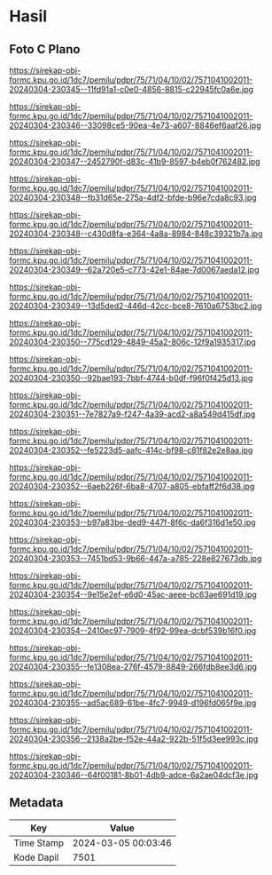 # Hasil

## Foto C Plano

https://sirekap-obj-formc.kpu.go.id/1dc7/pemilu/pdpr/75/71/04/10/02/7571041002011-20240304-230345--11fd91a1-c0e0-4856-8815-c22945fc0a6e.jpg

https://sirekap-obj-formc.kpu.go.id/1dc7/pemilu/pdpr/75/71/04/10/02/7571041002011-20240304-230346--33098ce5-90ea-4e73-a607-8846ef6aaf26.jpg

https://sirekap-obj-formc.kpu.go.id/1dc7/pemilu/pdpr/75/71/04/10/02/7571041002011-20240304-230347--2452790f-d83c-41b9-8597-b4eb0f762482.jpg

https://sirekap-obj-formc.kpu.go.id/1dc7/pemilu/pdpr/75/71/04/10/02/7571041002011-20240304-230348--fb31d65e-275a-4df2-bfde-b96e7cda8c93.jpg

https://sirekap-obj-formc.kpu.go.id/1dc7/pemilu/pdpr/75/71/04/10/02/7571041002011-20240304-230348--c430d8fa-e364-4a8a-8984-848c39321b7a.jpg

https://sirekap-obj-formc.kpu.go.id/1dc7/pemilu/pdpr/75/71/04/10/02/7571041002011-20240304-230349--62a720e5-c773-42e1-84ae-7d0067aeda12.jpg

https://sirekap-obj-formc.kpu.go.id/1dc7/pemilu/pdpr/75/71/04/10/02/7571041002011-20240304-230349--13d5ded2-446d-42cc-bce8-7610a6753bc2.jpg

https://sirekap-obj-formc.kpu.go.id/1dc7/pemilu/pdpr/75/71/04/10/02/7571041002011-20240304-230350--775cd129-4849-45a2-806c-12f9a1935317.jpg

https://sirekap-obj-formc.kpu.go.id/1dc7/pemilu/pdpr/75/71/04/10/02/7571041002011-20240304-230350--92bae193-7bbf-4744-b0df-f96f0f425d13.jpg

https://sirekap-obj-formc.kpu.go.id/1dc7/pemilu/pdpr/75/71/04/10/02/7571041002011-20240304-230351--7e7827a9-f247-4a39-acd2-a8a549d415df.jpg

https://sirekap-obj-formc.kpu.go.id/1dc7/pemilu/pdpr/75/71/04/10/02/7571041002011-20240304-230352--fe5223d5-aafc-414c-bf98-c81f82e2e8aa.jpg

https://sirekap-obj-formc.kpu.go.id/1dc7/pemilu/pdpr/75/71/04/10/02/7571041002011-20240304-230352--6aeb226f-6ba8-4707-a805-ebfaff2f6d38.jpg

https://sirekap-obj-formc.kpu.go.id/1dc7/pemilu/pdpr/75/71/04/10/02/7571041002011-20240304-230353--b97a83be-ded9-447f-8f6c-da6f316d1e50.jpg

https://sirekap-obj-formc.kpu.go.id/1dc7/pemilu/pdpr/75/71/04/10/02/7571041002011-20240304-230353--7451bd53-9b66-447a-a785-228e827673db.jpg

https://sirekap-obj-formc.kpu.go.id/1dc7/pemilu/pdpr/75/71/04/10/02/7571041002011-20240304-230354--9e15e2ef-e6d0-45ac-aeee-bc63ae691d19.jpg

https://sirekap-obj-formc.kpu.go.id/1dc7/pemilu/pdpr/75/71/04/10/02/7571041002011-20240304-230354--2410ec97-7909-4f92-99ea-dcbf539b16f0.jpg

https://sirekap-obj-formc.kpu.go.id/1dc7/pemilu/pdpr/75/71/04/10/02/7571041002011-20240304-230355--fe1308ea-276f-4579-8849-266fdb8ee3d6.jpg

https://sirekap-obj-formc.kpu.go.id/1dc7/pemilu/pdpr/75/71/04/10/02/7571041002011-20240304-230355--ad5ac689-61be-4fc7-9949-d196fd065f9e.jpg

https://sirekap-obj-formc.kpu.go.id/1dc7/pemilu/pdpr/75/71/04/10/02/7571041002011-20240304-230356--2138a2be-f52e-44a2-922b-51f5d3ee993c.jpg

https://sirekap-obj-formc.kpu.go.id/1dc7/pemilu/pdpr/75/71/04/10/02/7571041002011-20240304-230346--64f00181-8b01-4db9-adce-6a2ae04dcf3e.jpg


## Metadata

| Key        | Value               |
| ---------- | ------------------- |
| Time Stamp | 2024-03-05 00:03:46 |
| Kode Dapil | 7501                |



